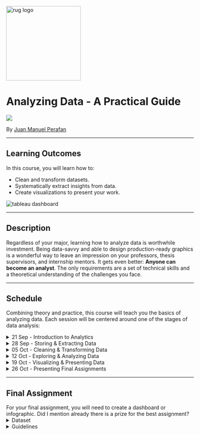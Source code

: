 <p><img src="https://www.rug.nl/about-ug/practical-matters/huisstijl/logobank-new/corporatelogo/corporatelogorood/rugr_logonl_rood_rgb.png" width="200" alt="rug logo"></p>

# Analyzing Data - A Practical Guide

<img src="https://img.shields.io/badge/academic%20year-2021--2022-red">
<p>By <a href="https://www.linkedin.com/in/jmperafan/">Juan Manuel Perafan</a>
 
---
  
## **Learning Outcomes**
In this course, you will learn how to:
* Clean and transform datasets.
* Systematically extract insights from data.
* Create visualizations to present your work.

<img src="https://cdns.tblsft.com/sites/default/files/image_2_0.png" alt="tableau dashboard">

---

## **Description**
Regardless of your major, learning how to analyze data is worthwhile investment. 
Being data-savvy and able to design production-ready graphics is a wonderful way to leave an impression on your professors, thesis supervisors, and internship mentors. 
It gets even better: **Anyone can become an analyst**. The only requirements are a set of technical skills and a theoretical understanding of the challenges you face.

---

## **Schedule**
Combining theory and practice, this course will teach you the basics of analyzing data. Each session will be centered around one of the stages of data analysis: 
  
<details>
   <summary>21 Sep - Introduction to Analytics</summary>
   <h3>Description</h3>
   This session will set the theoretical basis for the session to come. By the end, every student should have an understanding of data concepts (e.g. analytics) and some of the common challenges that organizations face (e.g. lack of data literacy, data quality issues). Additionally, we will introduce [Tableau](https://www.tableau.com/) and explain the final assignment. 
   <h3>Learning Goals</h3>
   <ul>
      <li>Gain a conceptual understanding of data and analytics.</li>
      <li>Learn the most common career paths for data professionals.</li>
      <li>Be exposed to some of the common data challenges in organizations.</li>
      <li>Become acquainted with [Tableau](https://www.tableau.com/).</li>
   </ul>
</details>
  
<details>
   <summary>28 Sep - Storing & Extracting Data</summary>
   <h3>Description</h3>
   Storing and extracting data is generally overlooked. It is not a very sexy topic. But the truth is that data is rarely delivered to you on a golden platter. You need to go and find it. In this session, we will compare different types of datasources (e.g. data lakes, data warehouses, APIs). In the end, students will get to practice extracting data from different data sources using [Tableau](https://www.tableau.com/).
   <h3>Learning Goals</h3>
   <ul>
   <li>Exposure to the most common data storage ecosystems.</li>
   <li>Learn the most common challenges around ingestion, storage, and extraction of data.</li>
   <li>Practice loading different types of datasources in [Tableau](https://www.tableau.com/).</li>
   <ul>
</details>
     
<details>
   <summary>05 Oct - Cleaning & Transforming Data</summary>
   <h3>Description</h3>
   Cleaning and transforming data is an essential part of any analysis. During this session we will discuss "tidy data" principles and practice some of the common data cleaning steps (e.g. filters, pivoting, selecting columns) in [Tableau](https://www.tableau.com/).
   <h3>Learning Goals</h3>
   <ul>
      <li>Learn the principles of tidy data.</li>
      <li>Be familiar with some common data transformations.</li>
      <li>Practice cleaning data and using formulas in [Tableau](https://www.tableau.com/).</li>
   </ul>
</details>
     
<details>
   <summary>12 Oct - Exploring & Analyzing Data</summary>
   <h3>Description</h3>
   How can you extract information from a dataset? Is it always like looking for a needle in a haystack? In this session, we will explore some techniques and features that allow you to systematically explore a dataset.
   <h3>Learning Goals</h3>
   <ul>
      <li>Exposure to some techniques to explore data.</li>
      <li>Practice EDA with [Tableau](https://www.tableau.com/).</li>
   </ul>
</details>
     
<details>
   <summary>19 Oct - Visualizing & Presenting Data</summary>
   <h3>Description</h3>
   Presenting findings is an essential part of the role of an analyst. And what better way than creating graphs to explain your findings. In this course, we will practice the basics of data storytelling and creating appealing visuals.
   <h3>Learning Goals</h3>
   <ul>
      <li>Explore common visualization types.</li>
      <li>Learn how to format visuals using [Tableau](https://www.tableau.com/).</li>
      <li>Grasp the basics of Data Storytelling.</li>
   </ul>
</details>

<details>
   <summary>26 Oct - Presenting Final Assignments</summary>
   <h3>Description</h3>
   On this session, every student will present their dashboard/infographic to the rest of the class. 
</details>

---

<h2>Final Assignment</h2>
For your final assignment, you will need to create a dashboard or infographic. Did I mention already there is a prize for the best assignment?

<details>
   <summary>Dataset</summary>
   For this project, you are allowed to use <b>ANY</b> dataset you want. Get creative. Need inspiration? Here are some ideas:
   <ol>
   <li><b>Make it personal</b>: Websites like Netflix, Facebook, LinkedIn, YouTube, and Google allow you to extract your own data.</li>
   <li><b>Collect the data yourself</b>: Measure things like your daily commute, the time you spent at the ACLO, how much beer you drank.</li>
   <li><b>Use public data</b>: Pages like [MakeOverMonday](https://www.makeovermonday.co.uk/) or [Maven Analytics](https://www.mavenanalytics.io/data-playground) contain hundreds of datasets suitable for visualizing.</li>
</details>
  
<details>
   <summary>Guidelines</summary>
   To determine who is the best, each assignment will be rated in these categories (in alphabetical order):
   <ul>
      <li>Aesthetics: Does it look good? Is the design pleasant to the eye?</li>
      <li>Complexity: Did you try using advanced features?</li>
      <li>Creativity: Is your work truly unique?</li>
      <li>Maintanability: Is it clean and well-documented?</li>
      <li>Robustness: Will this still work in some months from now?</li>
   </ul>
</details>
